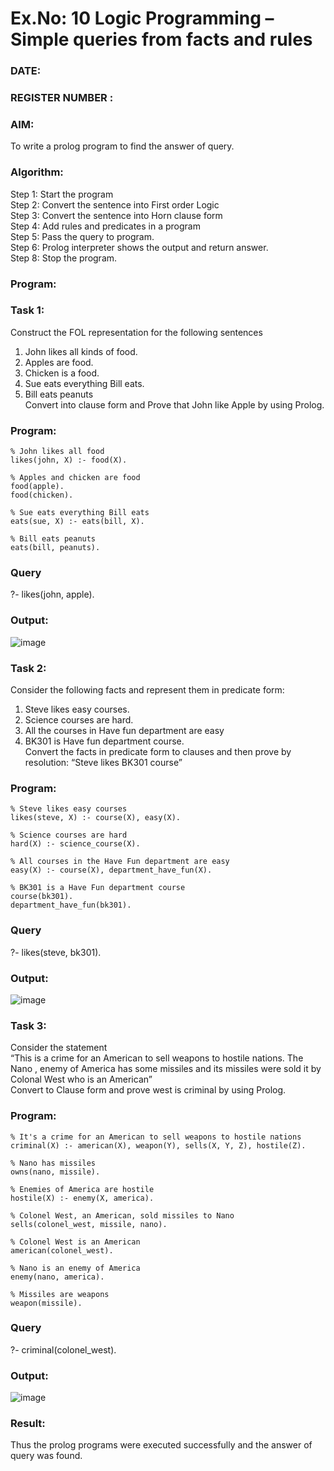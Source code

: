 # Ex.No: 10  Logic Programming –  Simple queries from facts and rules
### DATE:                                                                            
### REGISTER NUMBER : 
### AIM: 
To write a prolog program to find the answer of query. 
###  Algorithm:
 Step 1: Start the program <br> 
 Step 2: Convert the sentence into First order Logic  <br> 
 Step 3:  Convert the sentence into Horn clause form  <br> 
 Step 4: Add rules and predicates in a program   <br> 
 Step 5:  Pass the query to program. <br> 
 Step 6: Prolog interpreter shows the output and return answer. <br> 
 Step 8:  Stop the program.
### Program:
### Task 1:
Construct the FOL representation for the following sentences <br> 
1.	John likes all kinds of food.  <br> 
2.	Apples are food.  <br> 
3.	Chicken is a food.  <br> 
4.	Sue eats everything Bill eats. <br> 
5.	 Bill eats peanuts  <br> 
   Convert into clause form and Prove that John like Apple by using Prolog. <br> 
### Program:
```
% John likes all food
likes(john, X) :- food(X).

% Apples and chicken are food
food(apple).
food(chicken).

% Sue eats everything Bill eats
eats(sue, X) :- eats(bill, X).

% Bill eats peanuts
eats(bill, peanuts).
```
### Query 
?- likes(john, apple).

### Output:

![image](https://github.com/user-attachments/assets/231b44e3-3a1c-4806-8bfa-4e1b225d7680)


### Task 2:
Consider the following facts and represent them in predicate form: <br>              
1.	Steve likes easy courses. <br> 
2.	Science courses are hard. <br> 
3. All the courses in Have fun department are easy <br> 
4. BK301 is Have fun department course.<br> 
Convert the facts in predicate form to clauses and then prove by resolution: “Steve likes BK301 course”<br> 

### Program:

```
% Steve likes easy courses
likes(steve, X) :- course(X), easy(X).

% Science courses are hard
hard(X) :- science_course(X).

% All courses in the Have Fun department are easy
easy(X) :- course(X), department_have_fun(X).

% BK301 is a Have Fun department course
course(bk301).
department_have_fun(bk301).
```
### Query 
?- likes(steve, bk301).

### Output:

![image](https://github.com/user-attachments/assets/6a8f07dd-4184-4634-b128-119c42e9a194)


### Task 3:
Consider the statement <br> 
“This is a crime for an American to sell weapons to hostile nations. The Nano , enemy of America has some missiles and its missiles were sold it by Colonal West who is an American” <br> 
Convert to Clause form and prove west is criminal by using Prolog.<br> 
### Program:

```
% It's a crime for an American to sell weapons to hostile nations
criminal(X) :- american(X), weapon(Y), sells(X, Y, Z), hostile(Z).

% Nano has missiles
owns(nano, missile).

% Enemies of America are hostile
hostile(X) :- enemy(X, america).

% Colonel West, an American, sold missiles to Nano
sells(colonel_west, missile, nano).

% Colonel West is an American
american(colonel_west).

% Nano is an enemy of America
enemy(nano, america).

% Missiles are weapons
weapon(missile).
```
### Query 
?- criminal(colonel_west).

### Output:

![image](https://github.com/user-attachments/assets/b662529b-9c7a-4d5a-8505-d3016527605a)


### Result:
Thus the prolog programs were executed successfully and the answer of query was found.
